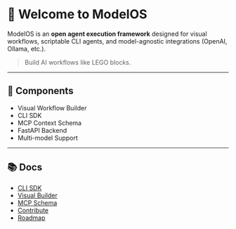 # 🧠 Welcome to ModelOS

ModelOS is an **open agent execution framework** designed for visual workflows, scriptable CLI agents, and model-agnostic integrations (OpenAI, Ollama, etc.).

> Build AI workflows like LEGO blocks.

---

## 🔧 Components

- Visual Workflow Builder
- CLI SDK
- MCP Context Schema
- FastAPI Backend
- Multi-model Support

---

## 📚 Docs

- [CLI SDK](cli.md)
- [Visual Builder](visual-builder.md)
- [MCP Schema](schema.md)
- [Contribute](contribute.md)
- [Roadmap](roadmap.md)
